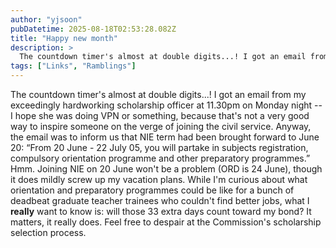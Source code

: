 ```yaml
---
author: "yjsoon"
pubDatetime: 2025-08-18T02:53:28.082Z
title: "Happy new month"
description: >
  The countdown timer's almost at double digits...! I got an email from my exceedingly hardworking scholarship officer at 11.30pm on Monday night -- I ...
tags: ["Links", "Ramblings"]
---
```






The countdown timer's almost at double digits...! I got an email from my exceedingly hardworking scholarship officer at 11.30pm on Monday night -- I hope she was doing VPN or something, because that's not a very good way to inspire someone on the verge of joining the civil service. Anyway, the email was to inform us that NIE term had been brought forward to June 20: &#8220;From 20 June - 22 July 05, you will partake in subjects registration, compulsory orientation programme and other preparatory programmes.&#8221; Hmm. Joining NIE on 20 June won't be a problem (ORD is 24 June), though it does mildly screw up my vacation plans. While I'm curious about what orientation and preparatory programmes could be like for a bunch of deadbeat graduate teacher trainees who couldn't find better jobs, what I **really** want to know is: will those 33 extra days count toward my bond? It matters, it really does. Feel free to despair at the Commission's scholarship selection process.
